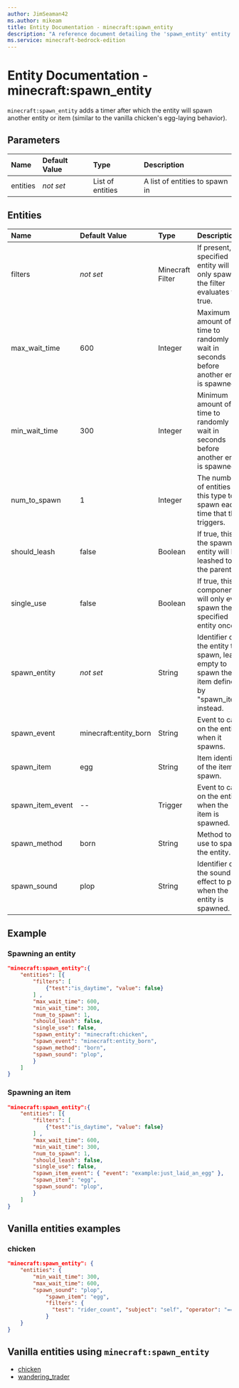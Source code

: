 ```yaml
---
author: JimSeaman42
ms.author: mikeam
title: Entity Documentation - minecraft:spawn_entity
description: "A reference document detailing the 'spawn_entity' entity component"
ms.service: minecraft-bedrock-edition
---
```


# Entity Documentation - minecraft:spawn_entity

`minecraft:spawn_entity` adds a timer after which the entity will spawn another entity or item (similar to the vanilla chicken's egg-laying behavior).

## Parameters

|Name |Default Value  |Type  |Description  |
|:----------|:----------|:----------|:----------|
| entities | *not set*|List of entities | A list of entities to spawn in |

## Entities

|Name |Default Value  |Type  |Description  |
|:----------|:----------|:----------|:----------|
| filters| *not set*| Minecraft Filter| If present, the specified entity will only spawn if the filter evaluates to true. |
| max_wait_time| 600| Integer| Maximum amount of time to randomly wait in seconds before another entity is spawned. |
| min_wait_time| 300| Integer| Minimum amount of time to randomly wait in seconds before another entity is spawned. |
| num_to_spawn| 1| Integer| The number of entities of this type to spawn each time that this triggers. |
| should_leash| false| Boolean| If true, this the spawned entity will be leashed to the parent. |
| single_use| false| Boolean| If true, this component will only ever spawn the specified entity once. |
| spawn_entity| *not set*| String| Identifier of the entity to spawn, leave empty to spawn the item defined by "spawn_item" instead. |
| spawn_event| minecraft:entity_born| String| Event to call on the entity when it spawns. |
| spawn_item| egg| String| Item identifier of the item to spawn. |
| spawn_item_event| --| Trigger| Event to call on the entity when the item is spawned. |
| spawn_method| born| String| Method to use to spawn the entity. |
| spawn_sound| plop| String| Identifier of the sound effect to play when the entity is spawned. |

## Example

### Spawning an entity
```json
"minecraft:spawn_entity":{
    "entities": [{
        "filters": [
            {"test":"is_daytime", "value": false}
        ] ,
        "max_wait_time": 600,
        "min_wait_time": 300,
        "num_to_spawn": 1,
        "should_leash": false,
        "single_use": false,
        "spawn_entity": "minecraft:chicken",
        "spawn_event": "minecraft:entity_born",
        "spawn_method": "born",
        "spawn_sound": "plop",
        }
    ]
}
```

### Spawning an item
```json
"minecraft:spawn_entity":{
    "entities": [{
        "filters": [
            {"test":"is_daytime", "value": false}
        ] ,
        "max_wait_time": 600,
        "min_wait_time": 300,
        "num_to_spawn": 1,
        "should_leash": false,
        "single_use": false,
        "spawn_item_event": { "event": "example:just_laid_an_egg" },
        "spawn_item": "egg",
        "spawn_sound": "plop",
        }
    ]
}
```

## Vanilla entities examples

### chicken

```json
"minecraft:spawn_entity": {
    "entities": {
        "min_wait_time": 300,
        "max_wait_time": 600,
        "spawn_sound": "plop",
            "spawn_item": "egg",
            "filters": {
              "test": "rider_count", "subject": "self", "operator": "==", "value": 0
            }
    }
}
```

## Vanilla entities using `minecraft:spawn_entity`

- [chicken](../../../../Source/VanillaBehaviorPack_Snippets/entities/chicken.md)
- [wandering_trader](../../../../Source/VanillaBehaviorPack_Snippets/entities/wandering_trader.md)
